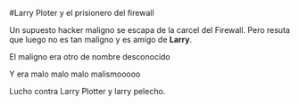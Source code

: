 #Larry Ploter y el prisionero del firewall

Un supuesto hacker maligno se escapa de la carcel del Firewall.
Pero resuta que luego no es tan maligno y es amigo de **Larry**.

El maligno era otro de nombre desconocido

Y era malo malo malo malismooooo 

Lucho contra Larry Plotter y larry pelecho.
